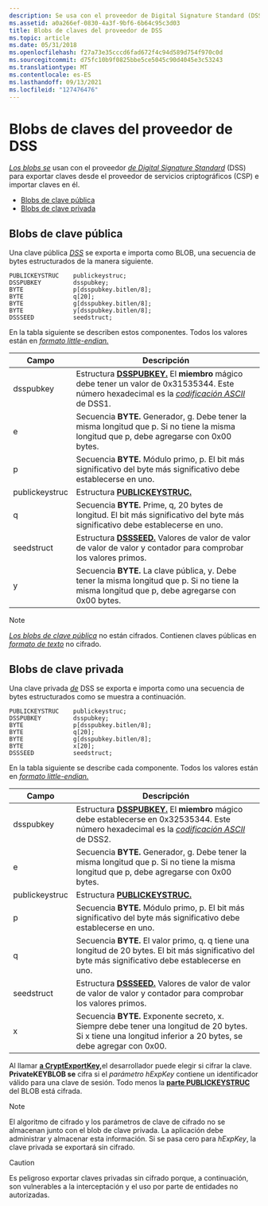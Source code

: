 ```yaml
---
description: Se usa con el proveedor de Digital Signature Standard (DSS) para exportar claves del proveedor de servicios criptográficos (CSP) e importar claves en él.
ms.assetid: a0a266ef-0830-4a3f-9bf6-6b64c95c3d03
title: Blobs de claves del proveedor de DSS
ms.topic: article
ms.date: 05/31/2018
ms.openlocfilehash: f27a73e35cccd6fad672f4c94d589d754f970c0d
ms.sourcegitcommit: d75fc10b9f0825bbe5ce5045c90d4045e3c53243
ms.translationtype: MT
ms.contentlocale: es-ES
ms.lasthandoff: 09/13/2021
ms.locfileid: "127476476"
---
```

# <a name="dss-provider-key-blobs"></a>Blobs de claves del proveedor de DSS

[*Los blobs se*](../secgloss/b-gly.md) usan con el proveedor [*de Digital Signature Standard*](../secgloss/d-gly.md) (DSS) para exportar claves desde el proveedor de servicios criptográficos (CSP) e importar claves en él. [](../secgloss/c-gly.md)

-   [Blobs de clave pública](#public-key-blobs)
-   [Blobs de clave privada](#private-key-blobs)

## <a name="public-key-blobs"></a>Blobs de clave pública

Una clave pública [*DSS*](../secgloss/p-gly.md) se exporta e importa como BLOB, una secuencia de bytes estructurados de la manera siguiente.

``` syntax
PUBLICKEYSTRUC    publickeystruc;
DSSPUBKEY         dsspubkey;
BYTE              p[dsspubkey.bitlen/8];
BYTE              q[20];
BYTE              g[dsspubkey.bitlen/8];
BYTE              y[dsspubkey.bitlen/8];
DSSSEED           seedstruct;
```

En la tabla siguiente se describen estos componentes. Todos los valores están en [*formato little-endian.*](../secgloss/l-gly.md)



| Campo          | Descripción                                                                                                                                                                                                          |
|----------------|----------------------------------------------------------------------------------------------------------------------------------------------------------------------------------------------------------------------|
| dsspubkey      | Estructura [**DSSPUBKEY.**](/previous-versions/windows/desktop/legacy/aa381982(v=vs.85)) El **miembro** mágico debe tener un valor de 0x31535344. Este número hexadecimal es la [*codificación ASCII*](../secgloss/a-gly.md) de DSS1. |
| e              | Secuencia **BYTE.** Generador, g. Debe tener la misma longitud que p. Si no tiene la misma longitud que p, debe agregarse con 0x00 bytes.                                                                      |
| p              | Secuencia **BYTE.** Módulo primo, p. El bit más significativo del byte más significativo debe establecerse en uno.                                                                                                 |
| publickeystruc | Estructura [**PUBLICKEYSTRUC.**](/windows/desktop/api/Wincrypt/ns-wincrypt-publickeystruc)                                                                                                                                                                |
| q              | Secuencia **BYTE.** Prime, q, 20 bytes de longitud. El bit más significativo del byte más significativo debe establecerse en uno.                                                                                     |
| seedstruct     | Estructura [**DSSSEED.**](/windows/desktop/api/Wincrypt/ns-wincrypt-dssseed) Valores de valor de valor de valor de valor y contador para comprobar los valores primos.                                                                                                                                |
| y              | Secuencia **BYTE.** La clave pública, y. Debe tener la misma longitud que p. Si no tiene la misma longitud que p, debe agregarse con 0x00 bytes.                                                                         |



 

> [!Note]  
> [*Los blobs de clave pública*](../secgloss/p-gly.md) no están cifrados. Contienen claves públicas en [*formato de texto*](../secgloss/p-gly.md) no cifrado.

 

## <a name="private-key-blobs"></a>Blobs de clave privada

Una clave privada [*de*](../secgloss/p-gly.md) DSS se exporta e importa como una secuencia de bytes estructurados como se muestra a continuación.

``` syntax
PUBLICKEYSTRUC    publickeystruc;
DSSPUBKEY         dsspubkey;
BYTE              p[dsspubkey.bitlen/8];
BYTE              q[20];
BYTE              g[dsspubkey.bitlen/8];
BYTE              x[20];
DSSSEED           seedstruct;
```

En la tabla siguiente se describe cada componente. Todos los valores están en [*formato little-endian.*](../secgloss/l-gly.md)



| Campo          | Descripción                                                                                                                                                                                                    |
|----------------|----------------------------------------------------------------------------------------------------------------------------------------------------------------------------------------------------------------|
| dsspubkey      | Estructura [**DSSPUBKEY.**](/previous-versions/windows/desktop/legacy/aa381982(v=vs.85)) El **miembro** mágico debe establecerse en 0x32535344. Este número hexadecimal es la [*codificación ASCII*](../secgloss/a-gly.md) de DSS2. |
| e              | Secuencia **BYTE.** Generador, g. Debe tener la misma longitud que p. Si no tiene la misma longitud que p, debe agregarse con 0x00 bytes.                                                                |
| publickeystruc | Estructura [**PUBLICKEYSTRUC.**](/windows/desktop/api/Wincrypt/ns-wincrypt-publickeystruc)                                                                                                                                                          |
| p              | Secuencia **BYTE.** Módulo primo, p. El bit más significativo del byte más significativo debe establecerse en uno.                                                                                           |
| q              | Secuencia **BYTE.** El valor primo, q. q tiene una longitud de 20 bytes. El bit más significativo del byte más significativo debe establecerse en uno.                                                                          |
| seedstruct     | Estructura [**DSSSEED.**](/windows/desktop/api/Wincrypt/ns-wincrypt-dssseed) Valores de valor de valor de valor de valor y contador para comprobar los valores primos.                                                                                                                          |
| x              | Secuencia **BYTE.** Exponente secreto, x. Siempre debe tener una longitud de 20 bytes. Si x tiene una longitud inferior a 20 bytes, se debe agregar con 0x00.                                                     |



 

Al llamar [**a CryptExportKey,**](/windows/desktop/api/Wincrypt/nf-wincrypt-cryptexportkey)el desarrollador puede elegir si cifrar la clave. **PrivateKEYBLOB se** cifra si el *parámetro hExpKey* contiene un identificador válido para una clave de sesión. Todo menos la [**parte PUBLICKEYSTRUC**](/windows/desktop/api/Wincrypt/ns-wincrypt-publickeystruc) del BLOB está cifrada.

> [!Note]  
> El algoritmo de cifrado y los parámetros de clave de cifrado no se almacenan junto con el blob de clave privada. La aplicación debe administrar y almacenar esta información. Si se pasa cero para *hExpKey*, la clave privada se exportará sin cifrado.

 

> [!Caution]  
> Es peligroso exportar claves privadas sin cifrado porque, a continuación, son vulnerables a la interceptación y el uso por parte de entidades no autorizadas.

 

 

 
